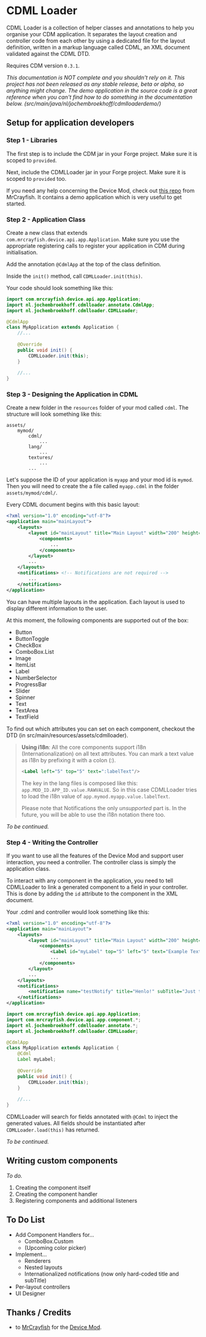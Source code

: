 # CDML Loader

CDML Loader is a collection of helper classes and annotations to help you organise your CDM application.
It separates the layout creation and controller code from each other by using a dedicated file for
the layout definition, written in a markup language called CDML, an XML document validated against the CDML DTD.

Requires CDM version `0.3.1`.

*This documentation is NOT complete and you shouldn't rely on it. This project has not been released as
any stable release, beta or alpha, so anything might change. The demo application in the source code is a great reference
when you can't find how to do something in the documentation below. (src/main/java/nl/jochembroekhoff/cdmlloaderdemo/)*  

## Setup for application developers

### Step 1 - Libraries
The first step is to include the CDM jar in your Forge project.
Make sure it is scoped to `provided`.

Next, include the CDMLLoader jar in your Forge project.
Make sure it is scoped to `provided` too.

If you need any help concerning the Device Mod, check out [this repo](https://github.com/MrCrayfish/DeviceAPITutorial) from MrCrayfish.
It contains a demo application which is very useful to get started.

### Step 2 - Application Class

Create a new class that extends `com.mrcrayfish.device.api.app.Application`.
Make sure you use the appropriate registering calls to register your application in CDM during initialisation.

Add the annotation `@CdmlApp` at the top of the class definition.

Inside the `init()` method, call `CDMLLoader.init(this)`.

Your code should look something like this:
```java
import com.mrcrayfish.device.api.app.Application;
import nl.jochembroekhoff.cdmlloader.annotate.CdmlApp;
import nl.jochembroekhoff.cdmlloader.CDMLLoader;

@CdmlApp
class MyApplication extends Application {
    //...
    
    @Override
    public void init() {
        CDMLLoader.init(this);
    }
    
    //...
}
``` 

### Step 3 - Designing the Application in CDML
Create a new folder in the `resources` folder of your mod called `cdml`. The structure will look something like this:
```
assets/
    mymod/
        cdml/
            ...
        lang/
            ...
        textures/
            ...
        ...
``` 
Let's suppose the ID of your application is `myapp` and your mod id is `mymod`.
Then you will need to create the a file called `myapp.cdml` in the folder `assets/mymod/cdml/`.

Every CDML document begins with this basic layout:
```xml
<?xml version="1.0" encoding="utf-8"?>
<application main="mainLayout">
    <layouts>
        <layout id="mainLayout" title="Main Layout" width="200" height="100">
            <components>
                ...
            </components>
        </layout>
        ...
    </layouts>
    <notifications> <!-- Notifications are not required -->
        ...
    </notifications>
</application>
```

You can have multiple layouts in the application. Each layout is used to display different information to the user.

At this moment, the following components are supported out of the box:
- Button
- ButtonToggle
- CheckBox
- ComboBox.List
- Image
- ItemList
- Label
- NumberSelector
- ProgressBar
- Slider
- Spinner
- Text
- TextArea
- TextField

To find out which attributes you can set on each component, checkout the DTD (in src/main/resources/assets/cdmlloader).

> **Using i18n**: All the core components support i18n (Internationalization) on all text attributes.
> You can mark a text value as i18n by prefixing it with a colon (:).
> ```xml
> <Label left="5" top="5" text=":labelText"/>
> ``` 
> The key in the lang files is composed like this: `app.MOD_ID.APP_ID.value.RAWVALUE`.
> So in this case CDMLLoader tries to load the i18n value of `app.mymod.myapp.value.labelText`.
>
> Please note that Notifications the only _unsupported_ part is. In the future, you will be able
> to use the i18n notation there too.

_To be continued._

### Step 4 - Writing the Controller
If you want to use all the features of the Device Mod and support user interaction, you need a controller.
The controller class is simply the application class.

To interact with any component in the application, you need to tell CDMLLoader to link a generated component
to a field in your controller. This is done by adding the `id` attribute to the component in the XML document.

Your .cdml and controller would look something like this:

```xml
<?xml version="1.0" encoding="utf-8"?>
<application main="mainLayout">
    <layouts>
        <layout id="mainLayout" title="Main Layout" width="200" height="100">
            <components>
                <Label id="myLabel" top="5" left="5" text="Example Text"/>
                ...
            </components>
        </layout>
        ...
    </layouts>
    <notifications>
        <notification name="testNotify" title="Henlo!" subTitle="Just testing." iconName="EMAIL"/>
    </notifications>
</application>
``` 
```java
import com.mrcrayfish.device.api.app.Application;
import com.mrcrayfish.device.api.app.component.*;
import nl.jochembroekhoff.cdmlloader.annotate.*;
import nl.jochembroekhoff.cdmlloader.CDMLLoader;

@CdmlApp
class MyApplication extends Application {
    @Cdml
    Label myLabel;
    
    @Override
    public void init() {
        CDMLLoader.init(this);
    }
    
    //...
}
```

CDMLLoader will search for fields annotated with `@Cdml` to inject the generated values.
All fields should be instantiated after `CDMLLoader.load(this)` has returned.

_To be continued._

## Writing custom components
_To do._

1. Creating the component itself
2. Creating the component handler
3. Registering components and additional listeners

## To Do List
- Add Component Handlers for...
    - ComboBox.Custom
    - (Upcoming color picker)
- Implement...
    - Renderers
    - Nested layouts
    - Internationalized notifications (now only hard-coded title and subTitle)
- Per-layout controllers
- UI Designer

## Thanks / Credits

* to [MrCrayfish](https://github.com/MrCrayfish) for the [Device Mod](https://github.com/MrCrayfish/MrCrayfishDeviceMod).